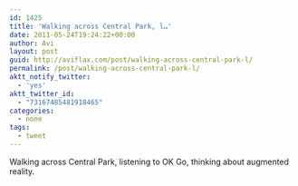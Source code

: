 ```yaml
---
id: 1425
title: 'Walking across Central Park, l…'
date: 2011-05-24T19:24:22+00:00
author: Avi
layout: post
guid: http://aviflax.com/post/walking-across-central-park-l/
permalink: /post/walking-across-central-park-l/
aktt_notify_twitter:
  - 'yes'
aktt_twitter_id:
  - "73167485481918465"
categories:
  - none
tags:
  - tweet
---
```

Walking across Central Park, listening to OK Go, thinking about augmented reality.